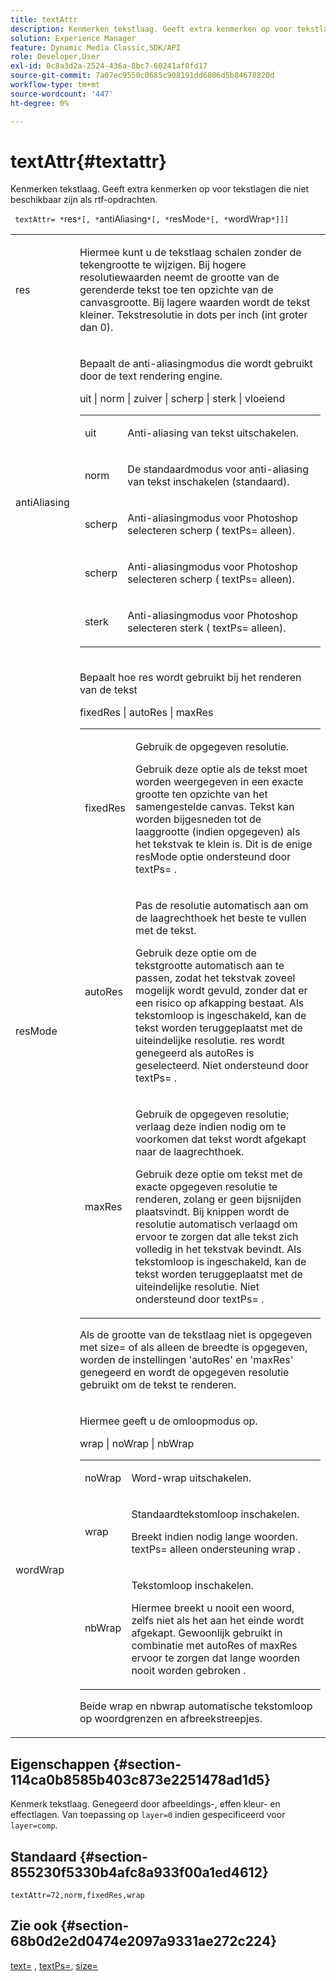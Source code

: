 ```yaml
---
title: textAttr
description: Kenmerken tekstlaag. Geeft extra kenmerken op voor tekstlagen die niet beschikbaar zijn als rtf-opdrachten.
solution: Experience Manager
feature: Dynamic Media Classic,SDK/API
role: Developer,User
exl-id: 0c8a3d2a-2524-436a-8bc7-60241af0fd17
source-git-commit: 7a07ec9550c0685c908191dd6806d5b84678820d
workflow-type: tm+mt
source-wordcount: '447'
ht-degree: 0%

---
```


# textAttr{#textattr}

Kenmerken tekstlaag. Geeft extra kenmerken op voor tekstlagen die niet beschikbaar zijn als rtf-opdrachten.

` textAttr= *`res`*[, *`antiAliasing`*[, *`resMode`*[, *`wordWrap`*]]]`

<table id="simpletable_0072BF7DF52B4959A14EDEF60A6EBDEE"> 
 <tr class="strow"> 
  <td class="stentry"> <p> <span class="codeph"> <span class="varname"> res </span> </span> </p> </td> 
  <td class="stentry"> <p>Hiermee kunt u de tekstlaag schalen zonder de tekengrootte te wijzigen. Bij hogere resolutiewaarden neemt de grootte van de gerenderde tekst toe ten opzichte van de canvasgrootte. Bij lagere waarden wordt de tekst kleiner. Tekstresolutie in dots per inch (int groter dan 0). </p> </td> 
 </tr> 
 <tr class="strow"> 
  <td class="stentry"> <p> <span class="codeph"> <span class="varname"> antiAliasing </span> </span> </p> </td> 
  <td class="stentry"> <p>Bepaalt de anti-aliasingmodus die wordt gebruikt door de text rendering engine. </p> <p> <span class="codeph"> uit | norm | zuiver | scherp | sterk | vloeiend </span> </p> <p> 
    <table id="simpletable_AE2331118FCA4BC7877233E287CED6A4"> 
     <tr class="strow"> 
      <td class="stentry"> <p> <span class="codeph"> uit </span> </p> </td> 
      <td class="stentry"> <p>Anti-aliasing van tekst uitschakelen. </p> </td> 
     </tr> 
     <tr class="strow"> 
      <td class="stentry"> <p> <span class="codeph"> norm </span> </p> </td> 
      <td class="stentry"> <p>De standaardmodus voor anti-aliasing van tekst inschakelen (standaard). </p> </td> 
     </tr> 
     <tr class="strow"> 
      <td class="stentry"> <p> <span class="codeph"> scherp </span> </p> </td> 
      <td class="stentry"> <p>Anti-aliasingmodus voor Photoshop selecteren <span class="codeph"> scherp </span> ( <span class="codeph"> textPs= </span> alleen). </p> </td> 
     </tr> 
     <tr class="strow"> 
      <td class="stentry"> <p> <span class="codeph"> scherp </span> </p> </td> 
      <td class="stentry"> <p>Anti-aliasingmodus voor Photoshop selecteren <span class="codeph"> scherp </span> ( <span class="codeph"> textPs= </span> alleen). </p> </td> 
     </tr> 
     <tr class="strow"> 
      <td class="stentry"> <p> <span class="codeph"> sterk </span> </p> </td> 
      <td class="stentry"> <p>Anti-aliasingmodus voor Photoshop selecteren <span class="codeph"> sterk </span> ( <span class="codeph"> textPs= </span> alleen). </p> </td> 
     </tr> 
    </table> </p> </td> 
 </tr> 
 <tr class="strow"> 
  <td class="stentry"> <p> <span class="codeph"> <span class="varname"> resMode </span> </span> </p> </td> 
  <td class="stentry"> <p>Bepaalt hoe res wordt gebruikt bij het renderen van de tekst </p> <p> <span class="codeph"> fixedRes | autoRes | maxRes </span> </p> <p> 
    <table id="simpletable_2CFC06DB37154C7C92614FDF7A818DB5"> 
     <tr class="strow"> 
      <td class="stentry"> <p> <span class="codeph"> fixedRes </span> </p> </td> 
      <td class="stentry"> <p>Gebruik de opgegeven resolutie. </p> <p>Gebruik deze optie als de tekst moet worden weergegeven in een exacte grootte ten opzichte van het samengestelde canvas. Tekst kan worden bijgesneden tot de laaggrootte (indien opgegeven) als het tekstvak te klein is. Dit is de enige <span class="varname"> resMode </span> optie ondersteund door <span class="codeph"> textPs= </span>. </p> </td> 
     </tr> 
     <tr class="strow"> 
      <td class="stentry"> <p> <span class="codeph"> autoRes </span> </p> </td> 
      <td class="stentry"> <p>Pas de resolutie automatisch aan om de laagrechthoek het beste te vullen met de tekst. </p> <p>Gebruik deze optie om de tekstgrootte automatisch aan te passen, zodat het tekstvak zoveel mogelijk wordt gevuld, zonder dat er een risico op afkapping bestaat. Als tekstomloop is ingeschakeld, kan de tekst worden teruggeplaatst met de uiteindelijke resolutie. <span class="varname"> res </span> wordt genegeerd als <span class="codeph"> autoRes </span> is geselecteerd. Niet ondersteund door <span class="codeph"> textPs= </span>. </p> </td> 
     </tr> 
     <tr class="strow"> 
      <td class="stentry"> <p> <span class="codeph"> maxRes </span> </p> </td> 
      <td class="stentry"> <p>Gebruik de opgegeven resolutie; verlaag deze indien nodig om te voorkomen dat tekst wordt afgekapt naar de laagrechthoek. </p> <p>Gebruik deze optie om tekst met de exacte opgegeven resolutie te renderen, zolang er geen bijsnijden plaatsvindt. Bij knippen wordt de resolutie automatisch verlaagd om ervoor te zorgen dat alle tekst zich volledig in het tekstvak bevindt. Als tekstomloop is ingeschakeld, kan de tekst worden teruggeplaatst met de uiteindelijke resolutie. Niet ondersteund door <span class="codeph"> textPs= </span>. </p> </td> 
     </tr> 
    </table> </p> <p>Als de grootte van de tekstlaag niet is opgegeven met size= of als alleen de breedte is opgegeven, worden de instellingen 'autoRes' en 'maxRes' genegeerd en wordt de opgegeven resolutie gebruikt om de tekst te renderen. </p> </td> 
 </tr> 
 <tr class="strow"> 
  <td class="stentry"> <p> <span class="codeph"> <span class="varname"> wordWrap </span> </span> </p> </td> 
  <td class="stentry"> <p>Hiermee geeft u de omloopmodus op. </p> <p> <span class="codeph"> wrap | noWrap | nbWrap </span> </p> <p> 
    <table id="simpletable_FF2510E029EC41E29BC30D9FC2923EA3"> 
     <tr class="strow"> 
      <td class="stentry"> <p> <span class="codeph"> noWrap </span> </p> </td> 
      <td class="stentry"> <p>Word-wrap uitschakelen. </p> </td> 
     </tr> 
     <tr class="strow"> 
      <td class="stentry"> <p> <span class="codeph"> wrap </span> </p> </td> 
      <td class="stentry"> <p>Standaardtekstomloop inschakelen. </p> <p>Breekt indien nodig lange woorden. <span class="codeph"> textPs= </span> alleen ondersteuning <span class="codeph"> wrap </span>. </p> </td> 
     </tr> 
     <tr class="strow"> 
      <td class="stentry"> <p> <span class="codeph"> nbWrap </span> </p> </td> 
      <td class="stentry"> <p>Tekstomloop inschakelen. </p> <p>Hiermee breekt u nooit een woord, zelfs niet als het aan het einde wordt afgekapt. Gewoonlijk gebruikt in combinatie met <span class="codeph"> autoRes </span> of <span class="codeph"> maxRes </span> ervoor te zorgen dat lange woorden nooit worden gebroken . </p> </td> 
     </tr> 
    </table> </p> <p>Beide <span class="codeph"> wrap </span> en <span class="codeph"> nbwrap </span> automatische tekstomloop op woordgrenzen en afbreekstreepjes. </p> </td> 
 </tr> 
</table>

## Eigenschappen {#section-114ca0b8585b403c873e2251478ad1d5}

Kenmerk tekstlaag. Genegeerd door afbeeldings-, effen kleur- en effectlagen. Van toepassing op `layer=0` indien gespecificeerd voor `layer=comp`.

## Standaard {#section-855230f5330b4afc8a933f00a1ed4612}

`textAttr=72,norm,fixedRes,wrap`

## Zie ook {#section-68b0d2e2d0474e2097a9331ae272c224}

[text=](../../../../../is-api/http-ref/image-serving-api-ref/c-http-protocol-reference/c-command-reference/r-text.md#reference-84634052e48548539a1ef63cbe41f22f) , [textPs=](../../../../../is-api/http-ref/image-serving-api-ref/c-http-protocol-reference/c-command-reference/r-textps.md#reference-4209a2a6169f44278da2647cfb0cd767), [size=](../../../../../is-api/http-ref/image-serving-api-ref/c-http-protocol-reference/c-data-types/r-size.md#reference-04d383f32c7b4003bed9978cb854747b)
